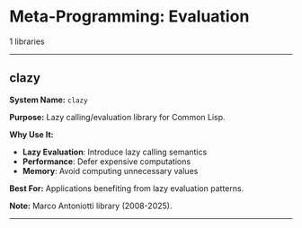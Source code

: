 # Meta-Programming: Evaluation

1 libraries

---

## clazy

**System Name:** `clazy`

**Purpose:** Lazy calling/evaluation library for Common Lisp.

**Why Use It:**
- **Lazy Evaluation**: Introduce lazy calling semantics
- **Performance**: Defer expensive computations
- **Memory**: Avoid computing unnecessary values

**Best For:** Applications benefiting from lazy evaluation patterns.

**Note:** Marco Antoniotti library (2008-2025).

---


